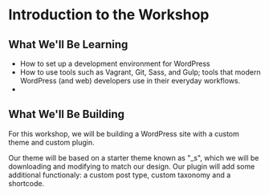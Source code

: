 # Introduction to the Workshop

## What We'll Be Learning

* How to set up a development environment for WordPress
* How to use tools such as Vagrant, Git, Sass, and Gulp; tools that modern WordPress (and web) developers use in their everyday workflows.
* 

## What We'll Be Building

For this workshop, we will be building a WordPress site with a custom theme and custom plugin.

Our theme will be based on a starter theme known as "_s", which we will be downloading and modifying to match our design. Our plugin will add some additional functionaly: a custom post type, custom taxonomy and a shortcode.

